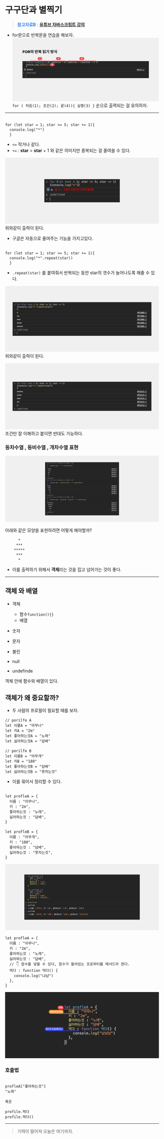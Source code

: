 # 구구단과 별찍기

> <span style ="color:#2F80ED" > **참고자료B** :</span> **[유튜브 자바스크립트 강의](https://www.youtube.com/watch?v=E0WK0Wxil8I&list=PLcqDmjxt30Rtbxbh4eJREOVekql_kWVmu&index=7)**

- for문으로 반복문을 연습을 해보자.
  ![스크린샷 A](./assets/image/javascript05.png)
  `for ( 처음(1); 조건(2); 끝(4)){ 실행(3) }` 순으로 출력되는 걸 유의하자.

---

```

for (let star = 1; star <= 5; star += 1){
  console.log("*")
  }

```

- `<=` 작거나 같다.
- `+=` : **star** = **star** + 1 와 같은 의미지만 중복되는 걸 줄여쓸 수 있다.

![별찍기01](./assets/image/별찍기01.png)
위와같이 출력이 된다.

- 구글은 자동으로 줄여주는 기능을 가지고있다.

```

for (let star = 1; star <= 5; star += 1){
  console.log("*".repeat(star))
  }

```

- `.repeat(star)` 를 붙여줘서 반복되는 동안 star의 갯수가 늘어나도록 해줄 수 있다.

![별찍기02](./assets/image/별찍기02.png)
위와같이 출력이 된다.

![별찍기03](./assets/image/별찍기03.png)
조건만 잘 이해하고 붙이면 반대도 가능하다.

### 등차수열 , 등비수열 , 개차수열 표현

![별찍기04](./assets/image/별찍기04.png)

아래와 같은 모양을 표현하려면 어떻게 해야할까?

```
      *
     ***
    *****
     ***
      *
```

- 이를 출력하기 위해서 **객체**라는 것을 집고 넘어가는 것이 좋다.

---

## **객체** 와 **배열**

- 객체

  - 함수`function(){}`
  - 배열

- 숫자
- 문자
- 불린
- null
- undefinde

객체 안에 함수와 배열이 있다.

## 객체가 왜 중요할까?

- 두 사람의 프로필이 필요할 때를 보자.

```
// porilfe A
let 이름A = "아무나"
let 키A = "2m"
let 좋아하는것A = "노래"
let 싫어하는것A = "담배"

// porilfe B
let 이름B = "아무개"
let 키B = "180"
let 좋아하는것B = "담배"
let 싫어하는것B = "못자는것"

```

- 이를 묶어서 정리할 수 있다.

```

let profleA = {
  이름 : "아무나",
  키 : "2m",
  좋아하는것 : "노래",
  싫어하는것 : "담배",
}

let profleB = {
  이름 : "아무개",
  키 : "180",
  좋아하는것 : "담배",
  싫어하는것 : "못자는것",
}

```

![별찍기05](./assets/image/별찍기05.png)

```
let profleA = {
  이름 : "아무나",
  키 : "2m",
  좋아하는것 : "노래",
  싫어하는것 : "담배",
  // 👇 함수를 넣을 수 있다, 함수가 들어있는 프로퍼티를 메서드라 한다.
  먹다 : function 먹다() {
    console.log("냐냠")
  },
}
```

![별찍기06](./assets/image/별찍기06.png)

### 호출법

```

profleA["좋아하는것"]
"노래"

혹은

profile.먹다
profile.먹다()

```

---

> 기력이 떨어져 오늘은 여기까지.
